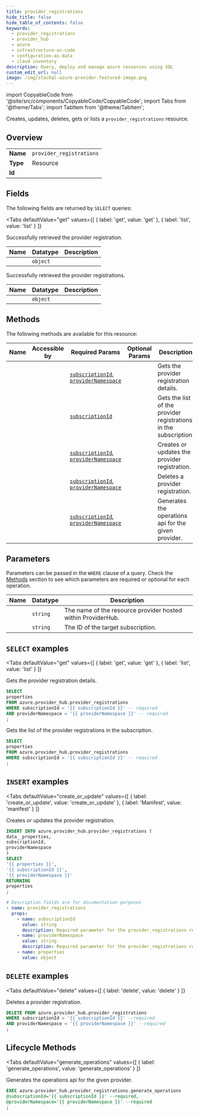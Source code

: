 ```yaml
--- 
title: provider_registrations
hide_title: false
hide_table_of_contents: false
keywords:
  - provider_registrations
  - provider_hub
  - azure
  - infrastructure-as-code
  - configuration-as-data
  - cloud inventory
description: Query, deploy and manage azure resources using SQL
custom_edit_url: null
image: /img/stackql-azure-provider-featured-image.png
---
```


import CopyableCode from '@site/src/components/CopyableCode/CopyableCode';
import Tabs from '@theme/Tabs';
import TabItem from '@theme/TabItem';

Creates, updates, deletes, gets or lists a <code>provider_registrations</code> resource.

## Overview
<table><tbody>
<tr><td><b>Name</b></td><td><code>provider_registrations</code></td></tr>
<tr><td><b>Type</b></td><td>Resource</td></tr>
<tr><td><b>Id</b></td><td><CopyableCode code="azure.provider_hub.provider_registrations" /></td></tr>
</tbody></table>

## Fields

The following fields are returned by `SELECT` queries:

<Tabs
    defaultValue="get"
    values={[
        { label: 'get', value: 'get' },
        { label: 'list', value: 'list' }
    ]}
>
<TabItem value="get">

Successfully retrieved the provider registration.

<table>
<thead>
    <tr>
    <th>Name</th>
    <th>Datatype</th>
    <th>Description</th>
    </tr>
</thead>
<tbody>
<tr>
    <td><CopyableCode code="properties" /></td>
    <td><code>object</code></td>
    <td></td>
</tr>
</tbody>
</table>
</TabItem>
<TabItem value="list">

Successfully retrieved the provider registrations.

<table>
<thead>
    <tr>
    <th>Name</th>
    <th>Datatype</th>
    <th>Description</th>
    </tr>
</thead>
<tbody>
<tr>
    <td><CopyableCode code="properties" /></td>
    <td><code>object</code></td>
    <td></td>
</tr>
</tbody>
</table>
</TabItem>
</Tabs>

## Methods

The following methods are available for this resource:

<table>
<thead>
    <tr>
    <th>Name</th>
    <th>Accessible by</th>
    <th>Required Params</th>
    <th>Optional Params</th>
    <th>Description</th>
    </tr>
</thead>
<tbody>
<tr>
    <td><a href="#get"><CopyableCode code="get" /></a></td>
    <td><CopyableCode code="select" /></td>
    <td><a href="#parameter-subscriptionId"><code>subscriptionId</code></a>, <a href="#parameter-providerNamespace"><code>providerNamespace</code></a></td>
    <td></td>
    <td>Gets the provider registration details.</td>
</tr>
<tr>
    <td><a href="#list"><CopyableCode code="list" /></a></td>
    <td><CopyableCode code="select" /></td>
    <td><a href="#parameter-subscriptionId"><code>subscriptionId</code></a></td>
    <td></td>
    <td>Gets the list of the provider registrations in the subscription.</td>
</tr>
<tr>
    <td><a href="#create_or_update"><CopyableCode code="create_or_update" /></a></td>
    <td><CopyableCode code="insert" /></td>
    <td><a href="#parameter-subscriptionId"><code>subscriptionId</code></a>, <a href="#parameter-providerNamespace"><code>providerNamespace</code></a></td>
    <td></td>
    <td>Creates or updates the provider registration.</td>
</tr>
<tr>
    <td><a href="#delete"><CopyableCode code="delete" /></a></td>
    <td><CopyableCode code="delete" /></td>
    <td><a href="#parameter-subscriptionId"><code>subscriptionId</code></a>, <a href="#parameter-providerNamespace"><code>providerNamespace</code></a></td>
    <td></td>
    <td>Deletes a provider registration.</td>
</tr>
<tr>
    <td><a href="#generate_operations"><CopyableCode code="generate_operations" /></a></td>
    <td><CopyableCode code="exec" /></td>
    <td><a href="#parameter-subscriptionId"><code>subscriptionId</code></a>, <a href="#parameter-providerNamespace"><code>providerNamespace</code></a></td>
    <td></td>
    <td>Generates the operations api for the given provider.</td>
</tr>
</tbody>
</table>

## Parameters

Parameters can be passed in the `WHERE` clause of a query. Check the [Methods](#methods) section to see which parameters are required or optional for each operation.

<table>
<thead>
    <tr>
    <th>Name</th>
    <th>Datatype</th>
    <th>Description</th>
    </tr>
</thead>
<tbody>
<tr id="parameter-providerNamespace">
    <td><CopyableCode code="providerNamespace" /></td>
    <td><code>string</code></td>
    <td>The name of the resource provider hosted within ProviderHub.</td>
</tr>
<tr id="parameter-subscriptionId">
    <td><CopyableCode code="subscriptionId" /></td>
    <td><code>string</code></td>
    <td>The ID of the target subscription.</td>
</tr>
</tbody>
</table>

## `SELECT` examples

<Tabs
    defaultValue="get"
    values={[
        { label: 'get', value: 'get' },
        { label: 'list', value: 'list' }
    ]}
>
<TabItem value="get">

Gets the provider registration details.

```sql
SELECT
properties
FROM azure.provider_hub.provider_registrations
WHERE subscriptionId = '{{ subscriptionId }}' -- required
AND providerNamespace = '{{ providerNamespace }}' -- required
;
```
</TabItem>
<TabItem value="list">

Gets the list of the provider registrations in the subscription.

```sql
SELECT
properties
FROM azure.provider_hub.provider_registrations
WHERE subscriptionId = '{{ subscriptionId }}' -- required
;
```
</TabItem>
</Tabs>


## `INSERT` examples

<Tabs
    defaultValue="create_or_update"
    values={[
        { label: 'create_or_update', value: 'create_or_update' },
        { label: 'Manifest', value: 'manifest' }
    ]}
>
<TabItem value="create_or_update">

Creates or updates the provider registration.

```sql
INSERT INTO azure.provider_hub.provider_registrations (
data__properties,
subscriptionId,
providerNamespace
)
SELECT 
'{{ properties }}',
'{{ subscriptionId }}',
'{{ providerNamespace }}'
RETURNING
properties
;
```
</TabItem>
<TabItem value="manifest">

```yaml
# Description fields are for documentation purposes
- name: provider_registrations
  props:
    - name: subscriptionId
      value: string
      description: Required parameter for the provider_registrations resource.
    - name: providerNamespace
      value: string
      description: Required parameter for the provider_registrations resource.
    - name: properties
      value: object
```
</TabItem>
</Tabs>


## `DELETE` examples

<Tabs
    defaultValue="delete"
    values={[
        { label: 'delete', value: 'delete' }
    ]}
>
<TabItem value="delete">

Deletes a provider registration.

```sql
DELETE FROM azure.provider_hub.provider_registrations
WHERE subscriptionId = '{{ subscriptionId }}' --required
AND providerNamespace = '{{ providerNamespace }}' --required
;
```
</TabItem>
</Tabs>


## Lifecycle Methods

<Tabs
    defaultValue="generate_operations"
    values={[
        { label: 'generate_operations', value: 'generate_operations' }
    ]}
>
<TabItem value="generate_operations">

Generates the operations api for the given provider.

```sql
EXEC azure.provider_hub.provider_registrations.generate_operations 
@subscriptionId='{{ subscriptionId }}' --required, 
@providerNamespace='{{ providerNamespace }}' --required
;
```
</TabItem>
</Tabs>
